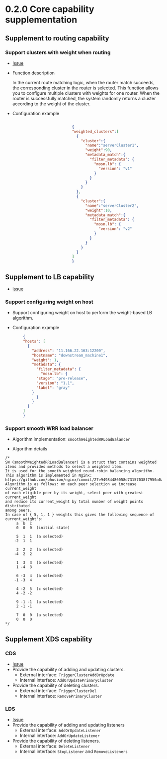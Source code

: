 # 0.2.0 Core capability supplementation
## Supplement to routing capability
### Support clusters with weight when routing
+ [Issue](https://github.com/sofastack/sofa-mosn/issues/92)
+ Function description<br>

	In the current route matching logic, when the router match succeeds, the corresponding cluster in the router is selected. This function allows you to configure multiple clusters with weights for one router. When the router is successfully matched, the system randomly returns a cluster according to the weight of the cluster.

+ Configuration example

```json

                              {
                              "weighted_clusters":[
                                {
                                  "cluster":{
                                    "name":"serverCluster1",
                                    "weight":90,
                                    "metadata_match":{
                                      "filter_metadata": {
                                        "mosn.lb": {
                                          "version": "v1"
                                        }
                                      }
                                    }
                                  }
                                },
                                {
                                  "cluster":{
                                    "name":"serverCluster2",
                                    "weight":10,
                                    "metadata_match":{
                                      "filter_metadata": {
                                        "mosn.lb": {
                                          "version": "v2"
                                        }
                                      }
                                    }
                                  }
                                }
                              ]
                              }

```
## Supplement to LB capability
+ [issue](https://github.com/sofastack/sofa-mosn/issues/91)
### Support configuring weight on host
+ Support configuring weight on host to perform the weight-based LB algorithm.

+ Configuration example
```json
        {
        "hosts": [
          {
            "address": "11.166.22.163:12200",
            "hostname": "downstream_machine1",
            "weight": 1,
            "metadata": {
              "filter_metadata": {
                "mosn.lb": {
              "stage": "pre-release",
              "version": "1.1",
              "label": "gray"
            }
              }
            }
          }
        ]
        }

```
### Support smooth WRR load balancer
+ Algorithm implementation: 
	`smoothWeightedRRLoadBalancer`

+ Algorithm details<br>

```cgo
/*
SW (smoothWeightedRRLoadBalancer) is a struct that contains weighted items and provides methods to select a weighted item.
It is used for the smooth weighted round-robin balancing algorithm. This algorithm is implemented in Nginx:
https://github.com/phusion/nginx/commit/27e94984486058d73157038f7950a0a36ecc6e35.
Algorithm is as follows: on each peer selection we increase current_weight
of each eligible peer by its weight, select peer with greatest current_weight
and reduce its current_weight by total number of weight points distributed
among peers.
In case of { 5, 1, 1 } weights this gives the following sequence of
current_weight's:
     a  b  c
     0  0  0  (initial state)

     5  1  1  (a selected)
    -2  1  1

     3  2  2  (a selected)
    -4  2  2

     1  3  3  (b selected)
     1 -4  3

     6 -3  4  (a selected)
    -1 -3  4

     4 -2  5  (c selected)
     4 -2 -2

     9 -1 -1  (a selected)
     2 -1 -1

     7  0  0  (a selected)
     0  0  0
*/
```

## Supplement XDS capability

### CDS 
+ [Issue](https://github.com/sofastack/sofa-mosn/issues/116)
+ Provide the capability of adding and updating clusters.
	+ External interface: `TriggerClusterAddOrUpdate`
	+ Internal interface: `AddOrUpdatePrimaryCluster`
+ Provide the capability of deleting clusters.
	+ External interface: `TriggerClusterDel`
	+ Internal interface: `RemovePrimaryCluster`
   
### LDS 
+ [Issue](https://github.com/sofastack/sofa-mosn/issues/117)
+ Provide the capability of adding and updating listeners
	+  External interface: `AddOrUpdateListener`
	+ Internal interface: `AddOrUpdateListener`
+ Provide the capability of deleting listeners.
	+ External interface: `DeleteListener`
	+ Internal interface: `StopListener` and `RemoveListeners`